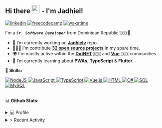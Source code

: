## Hi there <img src="https://media.giphy.com/media/hvRJCLFzcasrR4ia7z/giphy.gif" width="26"> -  I'm Jadhiel!

[![linkedin](https://img.shields.io/badge/LinkedIn-0077B5?style=for-the-badge&logo=linkedin&logoColor=white&style=plastic)](https://www.linkedin.com/in/jadhielv/)
[![freecodecamp](https://img.shields.io/badge/freeCodeCamp-0A0A23?style=for-the-badge&logo=freeCodeCamp&logoColor=white&style=plastic)](https://www.freecodecamp.org/jadhielv)
[![wakatime](https://wakatime.com/badge/user/807d1c4c-0d5e-495f-8731-9ab4d3541445.svg)](https://wakatime.com/@807d1c4c-0d5e-495f-8731-9ab4d3541445)

I'm a <em>***`Sr. Software Developer`***</em> from Dominican Republic 🇩🇴🌴.

- 🔭 I’m currently working on **[Jadhielv](https://github.com/Jadhielv/Jadhielv)** repo.
- 👨🏻‍💻 I’m contribute **[32 open source projects](https://github.com/Jadhielv?tab=repositories&q=&type=fork)** in my spare time.
- 🌍 I'm mostly active within the **[DotNET](https://github.com/DotNetDo)** 🇩🇴 and **[Vue](https://github.com/VueDominicana)** 🇩🇴 communities.
- 🌱 I’m currently learning about **PWAs**, **TypeScript** & **Flutter**.

🚀 **Skills:**

<a href="https://github.com/search?q=user%3AJadhielv+is%3Arepo+language%3Ajavascript+fork%3Atrue">
    <img alt="NodeJS" src="https://img.shields.io/badge/Node.js%20-%2343853D.svg?logo=node.js&logoColor=white">
</a>
<a href="https://github.com/search?q=user%3AJadhielv+is%3Arepo+language%3Ajavascript+fork%3Atrue">
    <img alt="JavaScript" src="https://img.shields.io/badge/JavaScript%20-%23F7DF1E.svg?logo=javascript&logoColor=black">
</a>
<a href="https://github.com/search?q=user%3AJadhielv+is%3Arepo+language%3AtypeScript+fork%3Atrue">
    <img alt="TypeScript" src="https://img.shields.io/badge/TypeScript%20-%23007ACC.svg?logo=typescript&logoColor=white">
</a>
<a href="https://github.com/search?q=user%3AJadhielv+is%3Arepo+language%3Avue+fork%3Atrue">
    <img alt="Vue.js" src="https://img.shields.io/badge/Vue.js-%2335495e.svg?logo=vue.js&logoColor=%234FC08D">
</a>
<a href="https://github.com/search?q=user%3AJadhielv+is%3Arepo+language%3Ahtml+fork%3Atrue">
    <img alt="HTML" src="https://img.shields.io/badge/HTML%20-%23E34F26.svg?logo=html5&logoColor=white">
</a>
<a href="https://github.com/search?q=user%3AJadhielv+is%3Arepo+language%3Acsharp+fork%3Atrue">
    <img alt="C#" src="https://img.shields.io/badge/C%23%20-%23239120.svg?logo=c-sharp&logoColor=white">
</a>
<a href="#">
    <img alt="SQL" src="https://img.shields.io/badge/SQL%20-%23025E8C.svg?logo=amazon-dynamodb&logoColor=white">
</a>
<a href="#">
    <img alt="MySQL" src="https://img.shields.io/badge/MySQL-00000F.svg?logo=mysql&logoColor=white">
</a>

<br/>
<br/>

📊 **Github Stats:**

<details>
    <summary>💻 Profile</summary>
    <br/>

| [![Jadhiel Vélez's GitHub Stats](https://github-readme-stats.vercel.app/api?username=jadhielv&show_icons=true&text_color=f8f8f2&hide_title=true&theme=github_dark)](https://github.com/anuraghazra/github-readme-stats)	| [![Top Langs](https://github-readme-stats.vercel.app/api/top-langs/?username=jadhielv&layout=compact&text_color=f8f8f2&langs_count=8&hide_title=true&theme=github_dark)](https://github.com/anuraghazra/github-readme-stats)	|
|---	                                                                                                                  |---

***NOTE**: Top languages does not indicate my skill level or something like that, it's a github metric of which languages i've the most code.*
</details>


<details>
    <summary>⚡ Recent Activity</summary>
    <br/>
    
<!--START_SECTION:activity-->
1. 🗣 Commented on [#51](https://github.com/Streamelopers/opus-web/issues/51) in [Streamelopers/opus-web](https://github.com/Streamelopers/opus-web)
2. 🎉 Merged PR [#52](https://github.com/Jadhielv/ITL/pull/52) in [Jadhielv/ITL](https://github.com/Jadhielv/ITL)
3. 🎉 Merged PR [#51](https://github.com/Jadhielv/ITL/pull/51) in [Jadhielv/ITL](https://github.com/Jadhielv/ITL)
4. 🎉 Merged PR [#50](https://github.com/Jadhielv/ITL/pull/50) in [Jadhielv/ITL](https://github.com/Jadhielv/ITL)
5. 🎉 Merged PR [#47](https://github.com/Jadhielv/ITL/pull/47) in [Jadhielv/ITL](https://github.com/Jadhielv/ITL)
<!--END_SECTION:activity-->
</details>